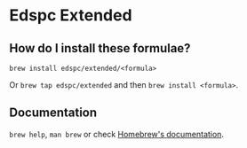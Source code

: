 # Edspc Extended

## How do I install these formulae?

`brew install edspc/extended/<formula>`

Or `brew tap edspc/extended` and then `brew install <formula>`.

## Documentation

`brew help`, `man brew` or check [Homebrew's documentation](https://docs.brew.sh).
